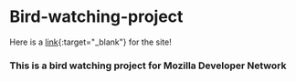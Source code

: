 # Bird-watching-project
Here is a [link](https://riflecitycoding.github.io/Bird-watching-project/){:target="_blank"}  for the site!
### This is a bird watching project for Mozilla Developer Network

<link src="https://developer.mozilla.org/en-US/docs/Learn/HTML/Introduction_to_HTML/Structuring_a_page_of_content"
